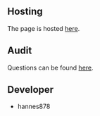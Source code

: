 ## Hosting

The page is hosted [here](https://Hanneslige.github.io).

## Audit

Questions can be found [here](https://github.com/01-edu/public/tree/master/subjects/graphql/audit).


## Developer
- hannes878